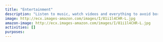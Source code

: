 ```yaml
---
title: "Entertainment"
description: "Listen to music, watch videos and everything to avoid boredom."
image: http://ecx.images-amazon.com/images/I/81i1l4CHR-L.jpg
amazon-image: http://ecx.images-amazon.com/images/I/81i1l4CHR-L.jpg
activities: []
purposes:
---
```

